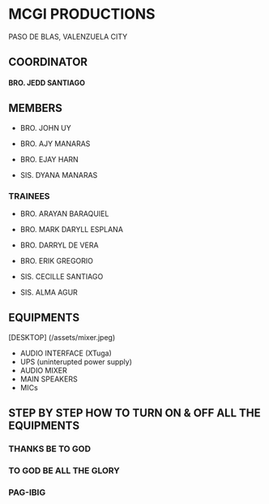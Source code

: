 # MCGI PRODUCTIONS
PASO DE BLAS, VALENZUELA CITY


## COORDINATOR
#### BRO. JEDD SANTIAGO



## MEMBERS
- BRO. JOHN UY
- BRO. AJY MANARAS
- BRO. EJAY HARN
  
- SIS. DYANA MANARAS

### TRAINEES
- BRO. ARAYAN BARAQUIEL
- BRO. MARK DARYLL ESPLANA
- BRO. DARRYL DE VERA
- BRO. ERIK GREGORIO

- SIS. CECILLE SANTIAGO
- SIS. ALMA AGUR




## EQUIPMENTS
[DESKTOP] (/assets/mixer.jpeg)
- AUDIO INTERFACE (XTuga)
- UPS (uninterupted power supply)
- AUDIO MIXER
- MAIN SPEAKERS
- MICs
  

## STEP BY STEP HOW TO TURN ON & OFF ALL THE EQUIPMENTS











### THANKS BE TO GOD
### TO GOD BE ALL THE GLORY
### PAG-IBIG
